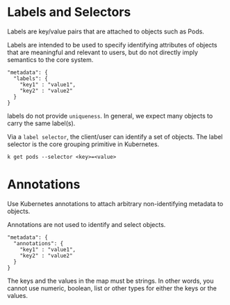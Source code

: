 # Labels and Selectors

Labels are key/value pairs that are attached to objects such as Pods.

Labels are intended to be used to specify identifying attributes of objects that are meaningful and relevant to users, but do not directly imply semantics to the core system.

```
"metadata": {
  "labels": {
    "key1" : "value1",
    "key2" : "value2"
  }
}
```

labels do not provide `uniqueness`. In general, we expect many objects to carry the same label(s).

Via a `label selector`, the client/user can identify a set of objects. The label selector is the core grouping primitive in Kubernetes.

`k get pods --selector <key>=<value>`

# Annotations

Use Kubernetes annotations to attach arbitrary non-identifying metadata to objects.

Annotations are not used to identify and select objects.

```
"metadata": {
  "annotations": {
    "key1" : "value1",
    "key2" : "value2"
  }
}
```

The keys and the values in the map must be strings. In other words, you cannot use numeric, boolean, list or other types for either the keys or the values.
